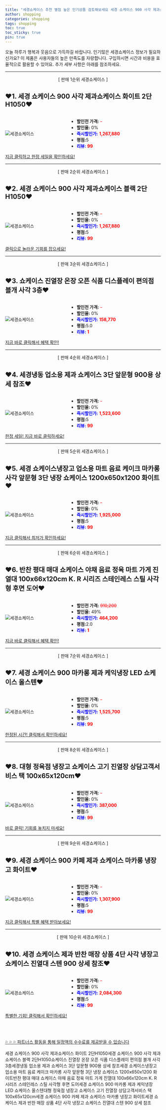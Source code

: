 ```yaml
---
title: "세경쇼케이스 추천 별점 높은 인기상품 검토해보세요 세경 쇼케이스 900 사각 제과쇼케이스"
author: shopping
categories: shopping
tags: shopping
toc: true
toc_sticky: true
pin: true
---
```

오늘 하루가 행복과 웃음으로 가득하길 바랍니다. 인기많은 세경쇼케이스 정보가 필요하신가요?  이 제품은 사용자들의 높은 만족도를 자랑합니다. 구입하시면 시간과 비용을 효율적으로 활용할 수 있어요. 추가 세부 사항은 아래를 참조하세요.

---
<p class="toplist" style="margin: 0 auto; display: block; width: fit-content;">[ 판매 1순위 세경쇼케이스 ]</p>

<h2><strong>❤️1. 세경 쇼케이스 900 사각 제과쇼케이스 화이트 2단H1050❤️</strong></h2>

<div style="display: flex; align-items: center;">
    <div style="flex: 0.4;">
        <img src="https://thumbnail6.coupangcdn.com/thumbnails/remote/230x230ex/image/vendor_inventory/bb94/04e667e4d7f61f0c06c59e07570493bb4ab276fdcad15a8d52c83d302d02.jpg" alt="세경쇼케이스" style="max-width: 100%;">
    </div>
    <div style="flex: 0.6; margin-left: 10px;">
        <ul>
            <li><strong>할인전 가격:</strong> <del style="color: red;">-</del></li>
            <li><strong>할인율:</strong> 0%</li>
            <li><span style='color:blue'><strong>즉시할인가:</strong></span> <span style='color:red'><strong>1,267,880</strong></span></li>
            <li><strong>평점:</strong>5</li>
            <li><span style='color:blue'><strong>리뷰:</strong></span> <span style='color:red'><strong>99</strong></span></li>
        </ul>
    </div>
</div>
<div class="center">
    <a href="https://William4Davisa.github.io?lptag=AF9450613&subid=githubio&pageKey=6828361075&traceid=V0-153&itemId=16202984011&vendorItemId=83397555170" class="myButton">
        지금 클릭하고 한정 세일을 확인하세요!
    </a>
</div>


---
<p class="toplist" style="margin: 0 auto; display: block; width: fit-content;">[ 판매 2순위 세경쇼케이스 ]</p>

<h2><strong>❤️2. 세경 쇼케이스 900 사각 제과쇼케이스 블랙 2단H1050❤️</strong></h2>

<div style="display: flex; align-items: center;">
    <div style="flex: 0.4;">
        <img src="https://thumbnail6.coupangcdn.com/thumbnails/remote/230x230ex/image/vendor_inventory/bb94/04e667e4d7f61f0c06c59e07570493bb4ab276fdcad15a8d52c83d302d02.jpg" alt="세경쇼케이스" style="max-width: 100%;">
    </div>
    <div style="flex: 0.6; margin-left: 10px;">
        <ul>
            <li><strong>할인전 가격:</strong> <del style="color: red;">-</del></li>
            <li><strong>할인율:</strong> 0%</li>
            <li><span style='color:blue'><strong>즉시할인가:</strong></span> <span style='color:red'><strong>1,267,880</strong></span></li>
            <li><strong>평점:</strong>5</li>
            <li><span style='color:blue'><strong>리뷰:</strong></span> <span style='color:red'><strong>99</strong></span></li>
        </ul>
    </div>
</div>
<div class="center">
    <a href="https://William4Davisa.github.io?lptag=AF9450613&subid=githubio&pageKey=7337190335&traceid=V0-153&itemId=18849935226&vendorItemId=83397555251" class="myButton">
        클릭으로 놀라운 기회를 잡으세요!
    </a>
</div>


---
<p class="toplist" style="margin: 0 auto; display: block; width: fit-content;">[ 판매 3순위 세경쇼케이스 ]</p>

<h2><strong>❤️3. 쇼케이스 진열장 온장 오픈 식품 디스플레이 편의점 블개 사각 3층❤️</strong></h2>

<div style="display: flex; align-items: center;">
    <div style="flex: 0.4;">
        <img src="https://thumbnail6.coupangcdn.com/thumbnails/remote/230x230ex/image/vendor_inventory/a891/5ef5edc1ce46c161aa47fc9a7113fe5b5264a5dcbe2566f94d82edb53b40.png" alt="세경쇼케이스" style="max-width: 100%;">
    </div>
    <div style="flex: 0.6; margin-left: 10px;">
        <ul>
            <li><strong>할인전 가격:</strong> <del style="color: red;">-</del></li>
            <li><strong>할인율:</strong> 0%</li>
            <li><span style='color:blue'><strong>즉시할인가:</strong></span> <span style='color:red'><strong>158,770</strong></span></li>
            <li><strong>평점:</strong>5.0</li>
            <li><span style='color:blue'><strong>리뷰:</strong></span> <span style='color:red'><strong>1</strong></span></li>
        </ul>
    </div>
</div>
<div class="center">
    <a href="https://William4Davisa.github.io?lptag=AF9450613&subid=githubio&pageKey=7524097555&traceid=V0-153&itemId=19740260928&vendorItemId=88561362790" class="myButton">
        지금 바로 클릭해서 혜택 확인!
    </a>
</div>


---
<p class="toplist" style="margin: 0 auto; display: block; width: fit-content;">[ 판매 4순위 세경쇼케이스 ]</p>

<h2><strong>❤️4. 세경냉동 업소용 제과 쇼케이스 3단 앞문형 900용 상세 참조❤️</strong></h2>

<div style="display: flex; align-items: center;">
    <div style="flex: 0.4;">
        <img src="https://thumbnail6.coupangcdn.com/thumbnails/remote/230x230ex/image/vendor_inventory/0eaf/d1c8b59de386e6bd238b59d76d687c1cfe002eb4870668c1c0d21434f082.jpg" alt="세경쇼케이스" style="max-width: 100%;">
    </div>
    <div style="flex: 0.6; margin-left: 10px;">
        <ul>
            <li><strong>할인전 가격:</strong> <del style="color: red;">-</del></li>
            <li><strong>할인율:</strong> 0%</li>
            <li><span style='color:blue'><strong>즉시할인가:</strong></span> <span style='color:red'><strong>1,523,600</strong></span></li>
            <li><strong>평점:</strong>5</li>
            <li><span style='color:blue'><strong>리뷰:</strong></span> <span style='color:red'><strong>99</strong></span></li>
        </ul>
    </div>
</div>
<div class="center">
    <a href="https://William4Davisa.github.io?lptag=AF9450613&subid=githubio&pageKey=6613846810&traceid=V0-153&itemId=15007883321&vendorItemId=87935831853" class="myButton">
        한정 세일! 지금 바로 클릭하세요!
    </a>
</div>


---
<p class="toplist" style="margin: 0 auto; display: block; width: fit-content;">[ 판매 5순위 세경쇼케이스 ]</p>

<h2><strong>❤️5. 세경 쇼케이스냉장고 업소용 마트 음료 케이크 마카롱 사각 앞문형 3단 냉장 쇼케이스 1200x650x1200 화이트❤️</strong></h2>

<div style="display: flex; align-items: center;">
    <div style="flex: 0.4;">
        <img src="https://thumbnail8.coupangcdn.com/thumbnails/remote/230x230ex/image/vendor_inventory/866f/05754b1795d80e5b482c8c3ade5f2a4c788f18e239f02f36c4a07519543f.jpg" alt="세경쇼케이스" style="max-width: 100%;">
    </div>
    <div style="flex: 0.6; margin-left: 10px;">
        <ul>
            <li><strong>할인전 가격:</strong> <del style="color: red;">-</del></li>
            <li><strong>할인율:</strong> 0%</li>
            <li><span style='color:blue'><strong>즉시할인가:</strong></span> <span style='color:red'><strong>1,925,000</strong></span></li>
            <li><strong>평점:</strong>5</li>
            <li><span style='color:blue'><strong>리뷰:</strong></span> <span style='color:red'><strong>99</strong></span></li>
        </ul>
    </div>
</div>
<div class="center">
    <a href="https://William4Davisa.github.io?lptag=AF9450613&subid=githubio&pageKey=7915137883&traceid=V0-153&itemId=21728102009&vendorItemId=88777289764" class="myButton">
        지금 클릭해서 최저가 확인하세요!
    </a>
</div>


---
<p class="toplist" style="margin: 0 auto; display: block; width: fit-content;">[ 판매 6순위 세경쇼케이스 ]</p>

<h2><strong>❤️6. 반찬 평대 매대 쇼케이스 야채 음료 정육 마트 가게 진열대 100x66x120cm K. R 시리즈 스테인레스 스틸 사각형 후면 도어❤️</strong></h2>

<div style="display: flex; align-items: center;">
    <div style="flex: 0.4;">
        <img src="https://thumbnail8.coupangcdn.com/thumbnails/remote/230x230ex/image/vendor_inventory/09cc/ce6c222f63730f2b290622eb3d8196d1088f5570b10525d92cdb089e8cd8.jpg" alt="세경쇼케이스" style="max-width: 100%;">
    </div>
    <div style="flex: 0.6; margin-left: 10px;">
        <ul>
            <li><strong>할인전 가격:</strong> <del style="color: red;">910,200</del></li>
            <li><strong>할인율:</strong> 49%</li>
            <li><span style='color:blue'><strong>즉시할인가:</strong></span> <span style='color:red'><strong>464,200</strong></span></li>
            <li><strong>평점:</strong>2.0</li>
            <li><span style='color:blue'><strong>리뷰:</strong></span> <span style='color:red'><strong>1</strong></span></li>
        </ul>
    </div>
</div>
<div class="center">
    <a href="https://William4Davisa.github.io?lptag=AF9450613&subid=githubio&pageKey=7457533225&traceid=V0-153&itemId=19430287120&vendorItemId=89482115911" class="myButton">
        지금 바로 클릭해서 혜택 확인!
    </a>
</div>


---
<p class="toplist" style="margin: 0 auto; display: block; width: fit-content;">[ 판매 7순위 세경쇼케이스 ]</p>

<h2><strong>❤️7. 세경 쇼케이스 900 마카롱 제과 케익냉장 LED 쇼케이스 올스텐❤️</strong></h2>

<div style="display: flex; align-items: center;">
    <div style="flex: 0.4;">
        <img src="https://thumbnail10.coupangcdn.com/thumbnails/remote/230x230ex/image/vendor_inventory/18d8/6305dc4d680f7213bf3fe8deaf303a98cfaa68c647ae3b985dd6ebe95e7a.png" alt="세경쇼케이스" style="max-width: 100%;">
    </div>
    <div style="flex: 0.6; margin-left: 10px;">
        <ul>
            <li><strong>할인전 가격:</strong> <del style="color: red;">-</del></li>
            <li><strong>할인율:</strong> 0%</li>
            <li><span style='color:blue'><strong>즉시할인가:</strong></span> <span style='color:red'><strong>1,525,700</strong></span></li>
            <li><strong>평점:</strong>5</li>
            <li><span style='color:blue'><strong>리뷰:</strong></span> <span style='color:red'><strong>99</strong></span></li>
        </ul>
    </div>
</div>
<div class="center">
    <a href="https://William4Davisa.github.io?lptag=AF9450613&subid=githubio&pageKey=8020312639&traceid=V0-153&itemId=22410566092&vendorItemId=89455405140" class="myButton">
        한정된 시간! 클릭해서 확인하세요!
    </a>
</div>


---
<p class="toplist" style="margin: 0 auto; display: block; width: fit-content;">[ 판매 8순위 세경쇼케이스 ]</p>

<h2><strong>❤️8. 대형 정육점 냉장고 쇼케이스 고기 진열장 상담고객서비스 택 100x65x120cm❤️</strong></h2>

<div style="display: flex; align-items: center;">
    <div style="flex: 0.4;">
        <img src="https://thumbnail6.coupangcdn.com/thumbnails/remote/230x230ex/image/vendor_inventory/61af/297289088191e2a28535e9d6a854a227674398ce848f28f528aaf46c669f.jpg" alt="세경쇼케이스" style="max-width: 100%;">
    </div>
    <div style="flex: 0.6; margin-left: 10px;">
        <ul>
            <li><strong>할인전 가격:</strong> <del style="color: red;">-</del></li>
            <li><strong>할인율:</strong> 0%</li>
            <li><span style='color:blue'><strong>즉시할인가:</strong></span> <span style='color:red'><strong>387,000</strong></span></li>
            <li><strong>평점:</strong>5</li>
            <li><span style='color:blue'><strong>리뷰:</strong></span> <span style='color:red'><strong>99</strong></span></li>
        </ul>
    </div>
</div>
<div class="center">
    <a href="https://William4Davisa.github.io?lptag=AF9450613&subid=githubio&pageKey=7435414889&traceid=V0-153&itemId=19321605934&vendorItemId=90381217246" class="myButton">
        바로 클릭! 기회를 놓치지 마세요!
    </a>
</div>


---
<p class="toplist" style="margin: 0 auto; display: block; width: fit-content;">[ 판매 9순위 세경쇼케이스 ]</p>

<h2><strong>❤️9. 세경 쇼케이스 900 카페 제과 쇼케이스 마카롱 냉장고 화이트❤️</strong></h2>

<div style="display: flex; align-items: center;">
    <div style="flex: 0.4;">
        <img src="https://thumbnail7.coupangcdn.com/thumbnails/remote/230x230ex/image/vendor_inventory/c1d9/7f480ea5e763810e0fc49f7a49a7c1f8259406bb56ea6c7a4d68dcd06a37.png" alt="세경쇼케이스" style="max-width: 100%;">
    </div>
    <div style="flex: 0.6; margin-left: 10px;">
        <ul>
            <li><strong>할인전 가격:</strong> <del style="color: red;">-</del></li>
            <li><strong>할인율:</strong> 0%</li>
            <li><span style='color:blue'><strong>즉시할인가:</strong></span> <span style='color:red'><strong>1,307,900</strong></span></li>
            <li><strong>평점:</strong>5</li>
            <li><span style='color:blue'><strong>리뷰:</strong></span> <span style='color:red'><strong>99</strong></span></li>
        </ul>
    </div>
</div>
<div class="center">
    <a href="https://William4Davisa.github.io?lptag=AF9450613&subid=githubio&pageKey=8020312053&traceid=V0-153&itemId=22410564002&vendorItemId=89455403201" class="myButton">
        지금 클릭해서 특별 혜택 받아보세요!
    </a>
</div>


---
<p class="toplist" style="margin: 0 auto; display: block; width: fit-content;">[ 판매 10순위 세경쇼케이스 ]</p>

<h2><strong>❤️10. 세경 쇼케이스 제과 반찬 매장 상품 4단 사각 냉장고 쇼케이스 진열대 스텐 900 상세 참조❤️</strong></h2>

<div style="display: flex; align-items: center;">
    <div style="flex: 0.4;">
        <img src="https://thumbnail7.coupangcdn.com/thumbnails/remote/230x230ex/image/vendor_inventory/858d/4f5adb66e57f01ff1c2d50c8d7061727845f1858bc0c131b8cab9604f487.jpg" alt="세경쇼케이스" style="max-width: 100%;">
    </div>
    <div style="flex: 0.6; margin-left: 10px;">
        <ul>
            <li><strong>할인전 가격:</strong> <del style="color: red;">-</del></li>
            <li><strong>할인율:</strong> 0%</li>
            <li><span style='color:blue'><strong>즉시할인가:</strong></span> <span style='color:red'><strong>2,084,300</strong></span></li>
            <li><strong>평점:</strong>5</li>
            <li><span style='color:blue'><strong>리뷰:</strong></span> <span style='color:red'><strong>99</strong></span></li>
        </ul>
    </div>
</div>
<div class="center">
    <a href="https://William4Davisa.github.io?lptag=AF9450613&subid=githubio&pageKey=7371012757&traceid=V0-153&itemId=19013851178&vendorItemId=87935870832" class="myButton">
        특별한 기회! 클릭해서 확인하세요!
    </a>
</div>

<br><br><br>[💦 💦 💦 파트너스 활동을 통해 일정액의 수수료를 제공받을 수 있습니다](https://link.coupang.com/a/bcpT2c)<br><br>세경 쇼케이스 900 사각 제과쇼케이스 화이트 2단H1050세경 쇼케이스 900 사각 제과쇼케이스 블랙 2단H1050쇼케이스 진열장 온장 오픈 식품 디스플레이 편의점 블개 사각 3층세경냉동 업소용 제과 쇼케이스 3단 앞문형 900용 상세 참조세경 쇼케이스냉장고 업소용 마트 음료 케이크 마카롱 사각 앞문형 3단 냉장 쇼케이스 1200x650x1200 화이트반찬 평대 매대 쇼케이스 야채 음료 정육 마트 가게 진열대 100x66x120cm K. R 시리즈 스테인레스 스틸 사각형 후면 도어세경 쇼케이스 900 마카롱 제과 케익냉장 LED 쇼케이스 올스텐대형 정육점 냉장고 쇼케이스 고기 진열장 상담고객서비스 택 100x65x120cm세경 쇼케이스 900 카페 제과 쇼케이스 마카롱 냉장고 화이트세경 쇼케이스 제과 반찬 매장 상품 4단 사각 냉장고 쇼케이스 진열대 스텐 900 상세 참조